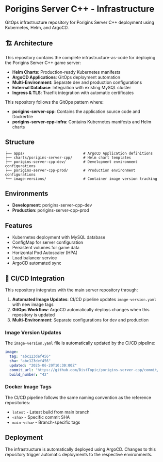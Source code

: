 # Porigins Server C++ - Infrastructure

GitOps infrastructure repository for Porigins Server C++ deployment using Kubernetes, Helm, and ArgoCD.

## 🏗️ Architecture

This repository contains the complete infrastructure-as-code for deploying the Porigins Server C++ game server:

- **Helm Charts**: Production-ready Kubernetes manifests
- **ArgoCD Applications**: GitOps deployment automation  
- **Multi-Environment**: Separate dev and production configurations
- **External Database**: Integration with existing MySQL cluster
- **Ingress & TLS**: Traefik integration with automatic certificates

This repository follows the GitOps pattern where:
- **porigins-server-cpp**: Contains the application source code and Dockerfile
- **porigins-server-cpp-infra**: Contains Kubernetes manifests and Helm charts

## Structure

```
├── apps/                           # ArgoCD Application definitions
├── charts/porigins-server-cpp/     # Helm chart templates
├── porigins-server-cpp-dev/        # Development environment configurations
├── porigins-server-cpp-prod/       # Production environment configurations
└── image-versions/                 # Container image version tracking
```

## Environments

- **Development**: porigins-server-cpp-dev
- **Production**: porigins-server-cpp-prod

## Features

- Kubernetes deployment with MySQL database
- ConfigMap for server configuration
- Persistent volumes for game data
- Horizontal Pod Autoscaler (HPA)
- Load balancer service
- ArgoCD automated sync

## 🔄 CI/CD Integration

This repository integrates with the main server repository through:

1. **Automated Image Updates**: CI/CD pipeline updates `image-version.yaml` with new image tags
2. **GitOps Workflow**: ArgoCD automatically deploys changes when this repository is updated
3. **Multi-Environment**: Separate configurations for dev and production

### Image Version Updates

The `image-version.yaml` file is automatically updated by the CI/CD pipeline:

```yaml
image:
  tag: "abc123def456"
  sha: "abc123def456"
  updated: "2025-06-20T10:30:00Z"
  commit_url: "https://github.com/DistTopic/porigins-server-cpp/commit/abc123def456"
  build_number: "42"
```

### Docker Image Tags

The CI/CD pipeline follows the same naming convention as the reference repositories:
- `latest` - Latest build from main branch
- `<sha>` - Specific commit SHA
- `main-<sha>` - Branch-specific tags

## Deployment

The infrastructure is automatically deployed using ArgoCD. Changes to this repository trigger automatic deployments to the respective environments.
